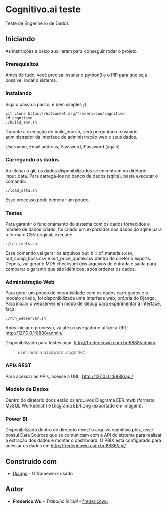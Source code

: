 # Cognitivo.ai teste

Teste de Engenheiro de Dados

## Iniciando

As instruções a baixo auxiliaram para conseguir rodar o projeto.

### Prerequisitos

Antes de tudo, você precisa instalar o python3 e o PIP para que seja possível rodar o sistema. 


### Instalando

Siga o passo a passo, é bem simples ;)

```
git clone https://bitbucket.org/fredericowu/cognitivo
cd cognitivo
./build_env.sh
```
Durante a execução do build_env.sh, será perguntado o usuário administrador da interface de administração web e seus dados.

Username, Email address, Password, Password (again)


### Carregando os dados
Ao clonar o git, os dados disponibilizados se encontram no diretório input_data.
Para carregá-los no banco de dados (sqlite), basta executar o comando:

```
./load_data.sh
```
Esse processo pode demorar um pouco.

### Testes

Para garantir o funcionamento do sistema com os dados fornecidos e modelo de dados criado, foi criado um exportador dos dados do sqlite para o formato CSV original, execute:

```
./run_tests.sh
```

Esse comando vai gerar os arquivos out_bill_of_materials.csv, out_comp_boss.csv e out_price_quote.csv dentro do diretório exports.
Depois, vai gerar o MD5 checksum dos arquivos de entrada e saída para comparar e garantir que são idênticos, após ordenar os dados.


### Administração Web

Para gerar um pouco de interatividade com os dados carregados e o modelo criado, foi disponibilizada uma interface web, própria do Django.
Para iniciar o webserver em modo de debug para experimentar a interface, faça:

```
./run_webserver.sh
```

Após iniciar o processo, vá até o navegador e utilize a URL:
http://127.0.0.1:8888/admin/

Disponibilizado para testes aqui:
http://fredericowu.com.br:8888/admin/

> user: admin
> password: cognitivo


### APIs REST
Para acessar as APIs, acesse a URL: http://127.0.0.1:8888/api/


### Modelo de Dados
Dentro do diretório docs estão os arquivos Diagrama EER.mwb (formato MySQL Workbench) e Diagrama EER.png (exportado em imagem).


### Power BI
Disponibilizado dentro do diretório docs/ o arquivo cognitivo.pbix, esse possui Data Sources que se comunicam com a API do sistema para realizar a extração dos dados e montar o dashboard.
O PBIX está configurado para acessar os dados em http://fredericowu.com.br:8888/api/


## Construído com

* [Django](https://www.djangoproject.com/) - O framework usado

## Autor

* **Frederico Wu** - *Trabalho inicial* - [fredericowu](https://bitbucket.com/fredericowu/cognitivo)





